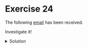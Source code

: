 # Exercise 24

  The following [email](https://raw.githubusercontent.com/LoloGRK/TeelTechCyberSecurity/main/exercises_024/email_001.eml) has been received.
  
  Investigate it!
    
  <details>
  <summary>Solution</summary>
  
  1. Open the email with a text editor.
  2. Identify Headers
  3. Get hops

     | Date | Event | Server |
     |------|-------|--------|
     | 01 Aug 2023 06:50:02 -0700 (PDT) | Email was written | - |
     | - | Out for delivery | o77.email.sendgrid.com |
     | Tue, 01 Aug 2023 14:46:30 +0100 (UTC) | Received By | ismtpd0081p1sjc2.sendgrid.com (SG) |
     | Tue, 01 Aug 2023 14:46:30 +0100 UTC | Received By | filter1166p1mdw1.sendgrid.com |
     | Tue, 01 Aug 2023 06:50:02 -0700 (PDT) | Received By | students.mtsd.k12.wi.us |
     | Tue, 01 Aug 2023 06:50:02 -0700 (PDT) | Received By | smtp-relay.gmail.com |
     | Tue, 01 Aug 2023 06:50:02 -0700 (PDT) | Received By | mail-sor-f101.google.com |
     | Tue, 01 Aug 2023 06:50:03 -0700 (PDT) | Received By | x.google.com |
     | Tue, 1 Aug 2023 06:50:03 -0700 (PDT) | Received By | 2002:a2e:b048:0:b0:2b9:e230:25ce |
     | - | Delivered | 2002:a17:906:850e:b0:992:d9ed:fc4b |

     <img src="https://raw.githubusercontent.com/LoloGRK/TeelTechCyberSecurity/main/exercises_024/images/email_track_001.png" width="775">
         
  4. Get Important headers
     
     | Header | Value |
     |--------|-------|
     | Return-Path | PWdedrhn@pwdedrhn.darfield.school.nz |
     | Received-SPF | neutral (google.com: 209.85.220.101 is neither permitted nor denied by best guess record for domain of pwdedrhn@pwdedrhn.darfield.school.nz) client-ip=209.85.220.101; |
     | X-Relaying-Domain | darfield.school.nz |
     | Sender | PWdedrhn@pwdedrhn.darfield.school.nz |
     | Precedence | bulk |
     | X-Mailer | BM22 Mail |
     | From | FedEx \<lolo.@gmail.com\> |
     | X-campaignID | bm23_bbmqyoxdxrtroxvgymqygehbfg |
     
   5. Get into the scam

      Click on the link and check landing page
      
      <img src="https://raw.githubusercontent.com/LoloGRK/TeelTechCyberSecurity/main/exercises_024/images/scam_enrollment.png" width="475">

      5.1 Check Certificate

         <img src="https://raw.githubusercontent.com/LoloGRK/TeelTechCyberSecurity/main/exercises_024/images/scam_enrollment_001.png" width="475">
      
         <img src="https://raw.githubusercontent.com/LoloGRK/TeelTechCyberSecurity/main/exercises_024/images/scam_enrollment_002.png" width="475">
         
         It was issued some days ago and it will expire next month.
         <img src="https://raw.githubusercontent.com/LoloGRK/TeelTechCyberSecurity/main/exercises_024/images/scam_enrollment_003.png" width="475">
     
      5.2. Domain Whois Information
      
      ```
      $ whois mintingred.com
         Domain Name: MINTINGRED.COM
         Registry Domain ID: 2790805026_DOMAIN_COM-VRSN
         Registrar WHOIS Server: whois.namecheap.com
         Registrar URL: http://www.namecheap.com
         Updated Date: 2023-06-16T18:24:42Z
         Creation Date: 2023-06-16T18:24:21Z
         Registry Expiry Date: 2024-06-16T18:24:21Z
         Registrar: NameCheap, Inc.
         Registrar IANA ID: 1068
         Registrar Abuse Contact Email: abuse@namecheap.com
         Registrar Abuse Contact Phone: +1.6613102107
         Domain Status: clientTransferProhibited https://icann.org/epp#clientTransferProhibited
         Name Server: AITANA.NS.CLOUDFLARE.COM
         Name Server: KURT.NS.CLOUDFLARE.COM
         DNSSEC: unsigned
         URL of the ICANN Whois Inaccuracy Complaint Form: https://www.icann.org/wicf/
      >>> Last update of whois database: 2023-08-04T16:53:19Z <<<
      
      For more information on Whois status codes, please visit https://icann.org/epp
      
      NOTICE: The expiration date displayed in this record is the date the
      registrar's sponsorship of the domain name registration in the registry is
      currently set to expire. This date does not necessarily reflect the expiration
      date of the domain name registrant's agreement with the sponsoring
      registrar.  Users may consult the sponsoring registrar's Whois database to
      view the registrar's reported date of expiration for this registration.
      
      TERMS OF USE: You are not authorized to access or query our Whois
      database through the use of electronic processes that are high-volume and
      automated except as reasonably necessary to register domain names or
      modify existing registrations; the Data in VeriSign Global Registry
      Services' ("VeriSign") Whois database is provided by VeriSign for
      information purposes only, and to assist persons in obtaining information
      about or related to a domain name registration record. VeriSign does not
      guarantee its accuracy. By submitting a Whois query, you agree to abide
      by the following terms of use: You agree that you may use this Data only
      for lawful purposes and that under no circumstances will you use this Data
      to: (1) allow, enable, or otherwise support the transmission of mass
      unsolicited, commercial advertising or solicitations via e-mail, telephone,
      or facsimile; or (2) enable high volume, automated, electronic processes
      that apply to VeriSign (or its computer systems). The compilation,
      repackaging, dissemination or other use of this Data is expressly
      prohibited without the prior written consent of VeriSign. You agree not to
      use electronic processes that are automated and high-volume to access or
      query the Whois database except as reasonably necessary to register
      domain names or modify existing registrations. VeriSign reserves the right
      to restrict your access to the Whois database in its sole discretion to ensure
      operational stability.  VeriSign may restrict or terminate your access to the
      Whois database for failure to abide by these terms of use. VeriSign
      reserves the right to modify these terms at any time.
      
      The Registry database contains ONLY .COM, .NET, .EDU domains and
      Registrars.
      Domain name: mintingred.com
      Registry Domain ID: 2790805026_DOMAIN_COM-VRSN
      Registrar WHOIS Server: whois.namecheap.com
      Registrar URL: http://www.namecheap.com
      Updated Date: 0001-01-01T00:00:00.00Z
      Creation Date: 2023-06-16T18:24:21.00Z
      Registrar Registration Expiration Date: 2024-06-16T18:24:21.00Z
      Registrar: NAMECHEAP INC
      Registrar IANA ID: 1068
      Registrar Abuse Contact Email: abuse@namecheap.com
      Registrar Abuse Contact Phone: +1.9854014545
      Reseller: NAMECHEAP INC
      Domain Status: clientTransferProhibited https://icann.org/epp#clientTransferProhibited
      Domain Status: addPeriod https://icann.org/epp#addPeriod
      Registry Registrant ID: 
      Registrant Name: Redacted for Privacy
      Registrant Organization: Privacy service provided by Withheld for Privacy ehf
      Registrant Street: Kalkofnsvegur 2 
      Registrant City: Reykjavik
      Registrant State/Province: Capital Region
      Registrant Postal Code: 101
      Registrant Country: IS
      Registrant Phone: +354.4212434
      Registrant Phone Ext: 
      Registrant Fax: 
      Registrant Fax Ext: 
      Registrant Email: 449a39fff8fe426ba86583c5ca836a3d.protect@withheldforprivacy.com
      Registry Admin ID: 
      Admin Name: Redacted for Privacy
      Admin Organization: Privacy service provided by Withheld for Privacy ehf
      Admin Street: Kalkofnsvegur 2 
      Admin City: Reykjavik
      Admin State/Province: Capital Region
      Admin Postal Code: 101
      Admin Country: IS
      Admin Phone: +354.4212434
      Admin Phone Ext: 
      Admin Fax: 
      Admin Fax Ext: 
      Admin Email: 449a39fff8fe426ba86583c5ca836a3d.protect@withheldforprivacy.com
      Registry Tech ID: 
      Tech Name: Redacted for Privacy
      Tech Organization: Privacy service provided by Withheld for Privacy ehf
      Tech Street: Kalkofnsvegur 2 
      Tech City: Reykjavik
      Tech State/Province: Capital Region
      Tech Postal Code: 101
      Tech Country: IS
      Tech Phone: +354.4212434
      Tech Phone Ext: 
      Tech Fax: 
      Tech Fax Ext: 
      Tech Email: 449a39fff8fe426ba86583c5ca836a3d.protect@withheldforprivacy.com
      Name Server: aitana.ns.cloudflare.com
      Name Server: kurt.ns.cloudflare.com
      DNSSEC: unsigned
      URL of the ICANN WHOIS Data Problem Reporting System: http://wdprs.internic.net/
      >>> Last update of WHOIS database: 2023-08-03T17:52:57.36Z <<<
      For more information on Whois status codes, please visit https://icann.org/epp
      
      ```
      
      Also registered some days ago.

   6. Let's represent it in Maltego

     [Download Maltego File](https://raw.githubusercontent.com/LoloGRK/TeelTechCyberSecurity/main/exercises_024/exercise24.mtgl)
     
     <img src="https://raw.githubusercontent.com/LoloGRK/TeelTechCyberSecurity/main/exercises_024/images/maltego_001.png" width="875">

  </details>
    
